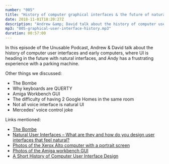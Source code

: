 ```yaml
---
number: "005"
title: "History of computer graphical interfaces & the future of natural UI"
date: 2018-11-01T18:20:27Z
description: "Andrew &amp; David talk about the history of computer user interfaces &amp; early computers, where UI is heading in the future with natural interfaces, &amp; Andy has a frustrating experience with a parking machine."
mp3: "005-graphical-user-interface-history.mp3"
duration: 00:57:00
---
```


In this episode of the Unusable Podcast, Andrew & David talk about the history of computer user interfaces and early computers, where UI is heading in the future with natural interfaces, and Andy has a frustrating experience with a parking machine.

Other things we discussed:
* The Bombe
* Why keyboards are QUERTY
* Amiga Workbench GUI
* The difficulty of having 2 Google Homes in the same room
* Not all voice interface is natural UI
* Mercedes' voice control joke


Links mentioned:
* [The Bombe](https://en.wikipedia.org/wiki/Bombe)
* [Natural User Interfaces – What are they and how do you design user interfaces that feel natural?](https://www.interaction-design.org/literature/article/natural-user-interfaces-what-are-they-and-how-do-you-design-user-interfaces-that-feel-natural)
* [Photos of the Xerox Alto computer with a portrait screen](https://www.google.co.uk/search?q=xerox+alto&source=lnms&tbm=isch&sa=X&ved=0ahUKEwjNtN2M6bPeAhURQMAKHc-EAHAQ_AUIDigB&biw=1672&bih=854)
* [Photos of the Amiga workbench GUI](https://www.google.co.uk/search?q=amiga+workbench&source=lnms&tbm=isch&sa=X&ved=0ahUKEwiCzNao6rPeAhWONcAKHdckCDoQ_AUIDigB&biw=1672&bih=854)
* [A Short History of Computer User Interface Design](https://medium.theuxblog.com/a-short-history-of-computer-user-interface-design-29a916e5c2f5)